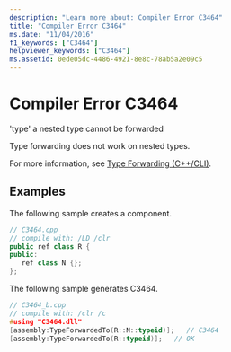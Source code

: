 ```yaml
---
description: "Learn more about: Compiler Error C3464"
title: "Compiler Error C3464"
ms.date: "11/04/2016"
f1_keywords: ["C3464"]
helpviewer_keywords: ["C3464"]
ms.assetid: 0ede05dc-4486-4921-8e8c-78ab5a2e09c5
---
```

# Compiler Error C3464

'type' a nested type cannot be forwarded

Type forwarding does not work on nested types.

For more information, see [Type Forwarding (C++/CLI)](../../extensions/type-forwarding-cpp-cli.md).

## Examples

The following sample creates a component.

```cpp
// C3464.cpp
// compile with: /LD /clr
public ref class R {
public:
   ref class N {};
};
```

The following sample generates C3464.

```cpp
// C3464_b.cpp
// compile with: /clr /c
#using "C3464.dll"
[assembly:TypeForwardedTo(R::N::typeid)];   // C3464
[assembly:TypeForwardedTo(R::typeid)];   // OK
```
